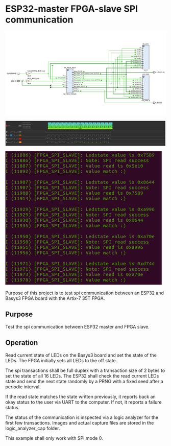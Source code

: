 ESP32-master FPGA-slave SPI communication
=========================================
![Schematic](./logic_analyzer_cap/From_vivado/schematic.png)


![Captured communication](./logic_analyzer_cap/with_fpga/full_duplex.png)

![Serial feedback](./logic_analyzer_cap/From_vivado/serial_feedback.png)

Purpose of this project is to test spi communication between an ESP32 and Basys3 FPGA board with the Artix-7 35T FPGA.

## Purpose 

Test the spi communication between ESP32 master and FPGA slave.

## Operation

Read current state of LEDs on the Basys3 board and set the state of the LEDs. The FPGA initially sets all LEDs to the off state.

The spi transactions shall be full duplex with a transaction size of 2 bytes to set the state of all 16 LEDs. The ESP32 shall check the read current LEDs state and send the next state randomly by a PRNG with a fixed seed after a periodic interval.

If the read state matches the state written previously, it reports back an okay status to the user via UART to the computer. If not, it reports a failure status.

The status of the communication is inspected via a logic analyzer for the first few transactions. Images and actual capture files are stored in the logic_analyzer_cap folder.

This example shall only work with SPI mode 0.


